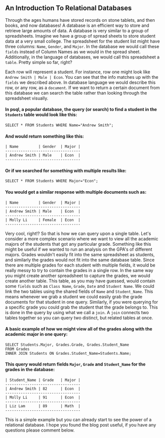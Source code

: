 ## An Introduction To Relational Databases

Through the ages humans have stored records on stone tablets, and then books, and now databases! A database is an efficient way to store and retrieve large amounts of data. A database is very similar to a group of spreadsheets. Imagine we have a group of spread sheets to store student data at a very small college. The spreadsheet for the student list might have three columns: `Name`, `Gender`, and `Major`. In the database we would call these `fields` instead of Column Names as we would in the spread sheet. Additionally, in the language of databases, we would call this spreadsheet a `table`. Pretty simple so far, right?

Each row will represent a student. For instance, row one might look like `Andrew Smith | Male | Econ`. You can see that the info matches up with the `fields` we described above. In database language we would describe this row, or any row, as a `document`. If we want to return a certain document from this database we can search the table rather than looking through the spreadsheet visually. 

#### In psql, a popular database, the query (or search) to find a student in the `Students` table would look like this:
`SELECT * FROM Students WHERE Name="Andrew Smith";`

#### And would return something like this:
```
| Name         | Gender  | Major |
----------------------------------
| Andrew Smith | Male    | Econ  |
----------------------------------
```

#### Or if we searched for something with multiple results like:
`SELECT * FROM Students WHERE Major="Econ";`

#### You would get a similar response with multiple documents such as:
```
| Name         | Gender  | Major |
----------------------------------
| Andrew Smith | Male    | Econ  |
----------------------------------
| Molly Li     | Female  | Econ  |
----------------------------------
```

Very cool, right!? So that is how we can query upon a single table. Let's consider a more complex scenario where we want to view all the academic majors of the students that got any particular grade. Something like this might be useful if we wanted to run an analysis on the GPA's of different majors. Grades wouldn't easily fit into the same spreadsheet as students, and similarly the grades would not fit into the same database table. Since there are multiple grades for each student with multiple fields, it would be really messy to try to contain the grades in a single row. In the same way you might create another spreadsheet to capture the grades, we would create another table. This table, as you may have guessed, would contain some `fields` such as `Class Name`, `Grade`, `Date` and `Student Name`. We could link the two tables using the shared fields of `Name` and `Student_Name`. This means whenever we grab a student we could easily grab the grade documents for that student in one query. Similarly, if you were querying for a specific grade you could grab the student that the grade belongs to. This is done in the query by using what we call a `join`. A `join` connects two tables together so you can query two distinct, but related tables at once. 

#### A basic example of how we might view all of the grades along with the academic major in one query:
```
SELECT Students.Major, Grades.Grade, Grades.Student_Name
FROM Grades
INNER JOIN Students ON Grades.Student_Name=Students.Name;
```

#### This query would return fields `Major`, `Grade` and `Student_Name` for the grades in the database:
```
| Student_Name | Grade   | Major |
----------------------------------
| Andrew Smith | 82      | Econ  |
----------------------------------
| Molly Li     | 91      | Econ  |
----------------------------------
| Liz Lam      | 89      | Math  |
----------------------------------
```

This is a simple example but you can already start to see the power of a relational database. I hope you found the blog post useful, if you have any questions please comment below.

